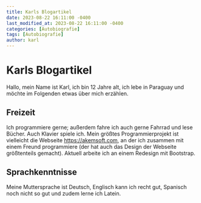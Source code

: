 ```yaml
---
title: Karls Blogartikel
date: 2023-08-22 16:11:00 -0400
last_modified_at: 2023-08-22 16:11:00 -0400
categories: [Autobiografie]
tags: [Autobiografie]
author: karl
---
```


# Karls Blogartikel

Hallo, mein Name ist Karl, ich bin 12 Jahre alt, ich lebe in Paraguay und möchte im Folgenden etwas über mich erzählen.

## Freizeit
Ich programmiere gerne; außerdem fahre ich auch gerne Fahrrad und lese Bücher. Auch Klavier spiele ich. Mein größtes Programmierprojekt ist vielleicht die Webseite https://akemsoft.com, an der ich zusammen mit einem Freund programmiere (der hat auch das Design der Webseite größtenteils gemacht). Aktuell arbeite ich an einem Redesign mit Bootstrap.

## Sprachkenntnisse
Meine Muttersprache ist Deutsch, Englisch kann ich recht gut, Spanisch noch nicht so gut und zudem lerne ich Latein.
